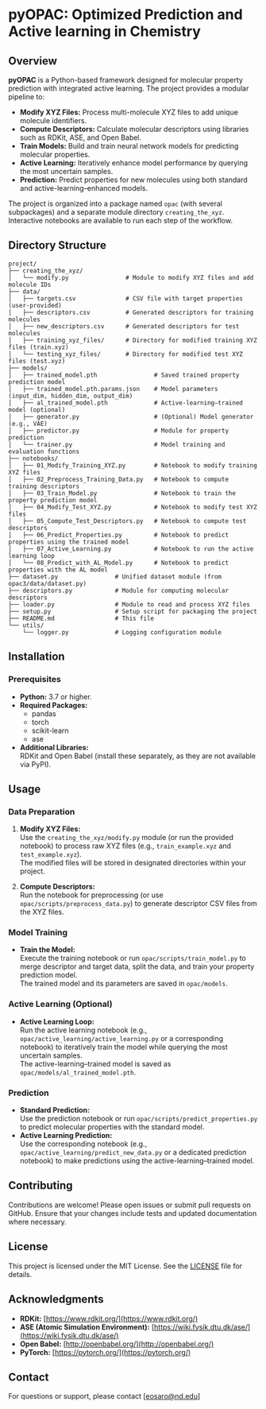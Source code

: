 # pyOPAC: Optimized Prediction and Active learning in Chemistry

## Overview

**pyOPAC** is a Python-based framework designed for molecular property prediction with integrated active learning. The project provides a modular pipeline to:

- **Modify XYZ Files:** Process multi-molecule XYZ files to add unique molecule identifiers.
- **Compute Descriptors:** Calculate molecular descriptors using libraries such as RDKit, ASE, and Open Babel.
- **Train Models:** Build and train neural network models for predicting molecular properties.
- **Active Learning:** Iteratively enhance model performance by querying the most uncertain samples.
- **Prediction:** Predict properties for new molecules using both standard and active-learning–enhanced models.

The project is organized into a package named `opac` (with several subpackages) and a separate module directory `creating_the_xyz`. Interactive notebooks are available to run each step of the workflow.

## Directory Structure
```plaintext
project/
├── creating_the_xyz/
│   └── modify.py                # Module to modify XYZ files and add molecule IDs
├── data/
│   ├── targets.csv              # CSV file with target properties (user-provided)
│   ├── descriptors.csv          # Generated descriptors for training molecules
│   ├── new_descriptors.csv      # Generated descriptors for test molecules
│   ├── training_xyz_files/      # Directory for modified training XYZ files (train.xyz)
│   └── testing_xyz_files/       # Directory for modified test XYZ files (test.xyz)
├── models/
│   ├── trained_model.pth                # Saved trained property prediction model
│   ├── trained_model.pth.params.json    # Model parameters (input_dim, hidden_dim, output_dim)
│   ├── al_trained_model.pth             # Active-learning–trained model (optional)
│   ├── generator.py                     # (Optional) Model generator (e.g., VAE)
│   ├── predictor.py                     # Module for property prediction
│   └── trainer.py                       # Model training and evaluation functions
├── notebooks/
│   ├── 01_Modify_Training_XYZ.py        # Notebook to modify training XYZ files
│   ├── 02_Preprocess_Training_Data.py   # Notebook to compute training descriptors
│   ├── 03_Train_Model.py                # Notebook to train the property prediction model
│   ├── 04_Modify_Test_XYZ.py            # Notebook to modify test XYZ files
│   ├── 05_Compute_Test_Descriptors.py   # Notebook to compute test descriptors
│   ├── 06_Predict_Properties.py         # Notebook to predict properties using the trained model
│   ├── 07_Active_Learning.py            # Notebook to run the active learning loop
│   └── 08_Predict_with_AL_Model.py      # Notebook to predict properties with the AL model
├── dataset.py                # Unified dataset module (from opac3/data/dataset.py)
├── descriptors.py            # Module for computing molecular descriptors
├── loader.py                 # Module to read and process XYZ files
├── setup.py                  # Setup script for packaging the project
├── README.md                 # This file
└── utils/
    └── logger.py             # Logging configuration module
```


## Installation

### Prerequisites

- **Python:** 3.7 or higher.
- **Required Packages:**  
  - pandas  
  - torch  
  - scikit-learn  
  - ase  
- **Additional Libraries:**  
  RDKit and Open Babel (install these separately, as they are not available via PyPI).

## Usage

### Data Preparation

1. **Modify XYZ Files:**  
   Use the `creating_the_xyz/modify.py` module (or run the provided notebook) to process raw XYZ files (e.g., `train_example.xyz` and `test_example.xyz`).  
   The modified files will be stored in designated directories within your project.

2. **Compute Descriptors:**  
   Run the notebook for preprocessing (or use `opac/scripts/preprocess_data.py`) to generate descriptor CSV files from the XYZ files.

### Model Training

- **Train the Model:**  
  Execute the training notebook or run `opac/scripts/train_model.py` to merge descriptor and target data, split the data, and train your property prediction model.  
  The trained model and its parameters are saved in `opac/models`.

### Active Learning (Optional)

- **Active Learning Loop:**  
  Run the active learning notebook (e.g., `opac/active_learning/active_learning.py` or a corresponding notebook) to iteratively train the model while querying the most uncertain samples.  
  The active-learning–trained model is saved as `opac/models/al_trained_model.pth`.

### Prediction

- **Standard Prediction:**  
  Use the prediction notebook or run `opac/scripts/predict_properties.py` to predict molecular properties with the standard model.
- **Active Learning Prediction:**  
  Use the corresponding notebook (e.g., `opac/active_learning/predict_new_data.py` or a dedicated prediction notebook) to make predictions using the active-learning–trained model.

## Contributing

Contributions are welcome! Please open issues or submit pull requests on GitHub. Ensure that your changes include tests and updated documentation where necessary.

## License

This project is licensed under the MIT License. See the [LICENSE](LICENSE) file for details.

## Acknowledgments

- **RDKit:** [https://www.rdkit.org/](https://www.rdkit.org/)
- **ASE (Atomic Simulation Environment):** [https://wiki.fysik.dtu.dk/ase/](https://wiki.fysik.dtu.dk/ase/)
- **Open Babel:** [http://openbabel.org/](http://openbabel.org/)
- **PyTorch:** [https://pytorch.org/](https://pytorch.org/)

## Contact

For questions or support, please contact [eosaro@nd.edu]
